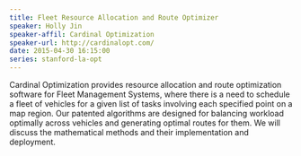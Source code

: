 ```yaml
---
title: Fleet Resource Allocation and Route Optimizer
speaker: Holly Jin
speaker-affil: Cardinal Optimization
speaker-url: http://cardinalopt.com/
date: 2015-04-30 16:15:00
series: stanford-la-opt
---
```


Cardinal Optimization provides resource allocation and route optimization
software for Fleet Management Systems, where there is a need to schedule a
fleet of vehicles for a given list of tasks involving each specified point on a
map region.  Our patented algorithms are designed for balancing workload
optimally across vehicles and generating optimal routes for them.  We will
discuss the mathematical methods and their implementation and deployment.
